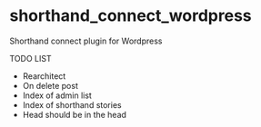 # shorthand_connect_wordpress
Shorthand connect plugin for Wordpress

TODO LIST
 - Rearchitect
 - On delete post
 - Index of admin list
 - Index of shorthand stories
 - Head should be in the head